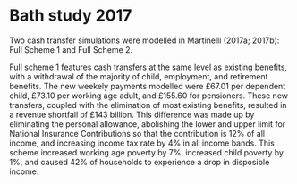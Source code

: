 # Bath study 2017

Two cash transfer simulations were modelled in Martinelli (2017a; 2017b): Full Scheme 1 and Full Scheme 2.

Full scheme 1 features cash transfers at the same level as existing benefits, with a withdrawal of the majority of child, employment, and retirement benefits. The new weekely payments modelled were £67.01 per dependent child, £73.10 per working age adult, and £155.60 for pensioners. These new transfers, coupled with the elimination of most existing benefits, resulted in a revenue shortfall of £143 billion. This difference was made up by eliminating the personal allowance, abolishing the lower and upper limit for National Insurance Contributions so that the contribution is 12% of all income, and increasing income tax rate by 4% in all income bands. This scheme increased working age poverty by 7%, increased child poverty by 1%, and caused 42% of households to experience a drop in disposible income.
